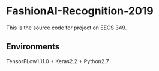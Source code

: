 # FashionAI-Recognition-2019
This is the source code for project on EECS 349.

## Environments
TensorFLow1.11.0 + Keras2.2 + Python2.7
